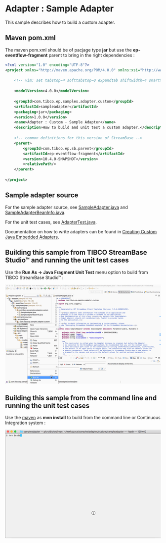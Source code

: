 # Adapter : Sample Adapter

This sample describes how to build a custom adapter.

## Maven pom.xml

The maven pom.xml should be of pacjage type **jar** but use the **ep-eventflow-fragment** parent to
bring in the right dependencies :

```xml
<?xml version="1.0" encoding="UTF-8"?>
<project xmlns="http://maven.apache.org/POM/4.0.0" xmlns:xsi="http://www.w3.org/2001/XMLSchema-instance" xsi:schemaLocation="http://maven.apache.org/POM/4.0.0 http://maven.apache.org/xsd/maven-4.0.0.xsd">

    <!-- vim: set tabstop=4 softtabstop=0 expandtab shiftwidth=4 smarttab : -->

    <modelVersion>4.0.0</modelVersion>

    <groupId>com.tibco.ep.samples.adapter.custom</groupId>
    <artifactId>sampleadapter</artifactId>
    <packaging>jar</packaging>
    <version>1.0.0</version>
    <name>Adapter : Custom - Sample Adapter</name>
    <description>How to build and unit test a custom adapter.</description>
    
    <!-- common definitions for this version of StreamBase -->
    <parent>
        <groupId>com.tibco.ep.sb.parent</groupId>
        <artifactId>ep-eventflow-fragment</artifactId>
        <version>10.4.0-SNAPSHOT</version>
        <relativePath/>
    </parent>

</project>

```

## Sample adapter source

For the sample adapter source, see [SampleAdapter.java](../../main/java/com/tibco/ep/samples/adapter/custom/SampleAdapter.java) and 
[SampleAdapterBeanInfo.java](../../main/java/com/tibco/ep/samples/adapter/custom/SampleAdapterBeanInfo.java).

For the unit test cases, see [AdapterTest.java](../../test/java/com/tibco/ep/samples/adapter/custom/AdapterTest.java).

Documentation on how to write adapters can be found in [Creating Custom Java Embedded Adapters](https://docs.tibco.com/pub/sb-cep/10.3.0/doc/html/apiguide/dev-adapter.html#adapterapi).

## Building this sample from TIBCO StreamBase Studio&trade; and running the unit test cases

Use the **Run As -> Java Fragment Unit Test** menu option to build from TIBCO StreamBase Studio&trade; :

![RunFromStudio](images/studiounit.gif)

## Building this sample from the command line and running the unit test cases

Use the [maven](https://maven.apache.org) as **mvn install** to build from the command line or Continuous Integration system :

![maven](images/maven.gif)